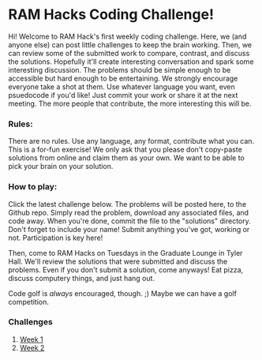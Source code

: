 # RAM Hacks Coding Challenge!

Hi! Welcome to RAM Hack's first weekly coding challenge. Here, we (and anyone else) can post little challenges to keep the brain working. Then, we can review some of the submitted work to compare, contrast, and discuss the solutions. Hopefully it'll create interesting conversation and spark some interesting discussion. The problems should be simple enough to be accessible but hard enough to be entertaining. We strongly encourage everyone take a shot at them. Use whatever language you want, even psuedocode if you'd like! Just commit your work or share it at the next meeting. The more people that contribute, the more interesting this will be.


### Rules:
There are no rules. Use any language, any format, contribute what you can. This is a for-fun exercise! We only ask that you please don't copy-paste solutions from online and claim them as your own. We want to be able to pick your brain on your solution. 

### How to play:
Click the latest challenge below. The problems will be posted here, to the Github repo. Simply read the problem, download any associated files, and code away. When you're done, commit the file to the "solutions" directory. Don't forget to include your name! Submit anything you've got, working or not. Participation is key here!

Then, come to RAM Hacks on Tuesdays in the Graduate Lounge in Tyler Hall. We'll review the solutions that were submitted and discuss the problems. Even if you don't submit a solution, come anyways! Eat pizza, discuss computery things, and just hang out. 


Code golf is _always_ encouraged, though. ;) Maybe we can have a golf competition.

### Challenges
1. [Week 1](https://github.com/ram-hacks/Weekly-Programming-Challenge/tree/master/week1)
1. [Week 2](https://github.com/ram-hacks/Weekly-Programming-Challenge/tree/master/week2)
